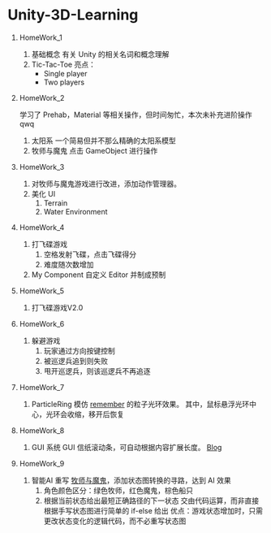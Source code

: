 # Unity-3D-Learning

1. HomeWork_1
    1. 基础概念
        有关 Unity 的相关名词和概念理解
    1. Tic-Tac-Toe
        亮点：
        + Single player
        + Two players
1. HomeWork_2

    学习了 Prehab，Material 等相关操作，但时间匆忙，本次未补充进阶操作qwq

    1. 太阳系
        一个简易但并不那么精确的太阳系模型
    1. 牧师与魔鬼
        点击 GameObject 进行操作
1. HomeWork_3

    1. 对牧师与魔鬼游戏进行改进，添加动作管理器。
    1. 美化 UI
        1. Terrain
        1. Water Environment

1. HomeWork_4

    1. 打飞碟游戏
        1. 空格发射飞碟，点击飞碟得分
        1. 难度随次数增加
    1. My Component
        自定义 Editor 并制成预制

1. HomeWork_5

    1. 打飞碟游戏V2.0

1. HomeWork_6

    1. 躲避游戏
        1. 玩家通过方向按键控制
        1. 被巡逻兵追到则失败
        1. 甩开巡逻兵，则该巡逻兵不再追逐

1. HomeWork_7

    1. ParticleRing
        模仿 [remember](http://i-remember.fr/en) 的粒子光环效果。 其中，鼠标悬浮光环中心，光环会收缩，移开后恢复

1. HomeWork_8

    1. GUI 系统
        GUI 信纸滚动条，可自动根据内容扩展长度。
        [Blog](https://xwy27.github.io/Unity-3d/UI-BulletinBoard/)

1. HomeWork_9

    1. 智能AI
        重写 [牧师与魔鬼](https://github.com/xwy27/Unity-3D-Learning/tree/master/HW2_%E7%89%A7%E5%B8%88%E4%B8%8E%E9%AD%94%E9%AC%BC)，添加状态图转换的寻路，达到 AI 效果
        1. 角色颜色区分：绿色牧师，红色魔鬼，棕色船只
        1. 根据当前状态给出最短正确路径的下一状态 交由代码运算，而非直接根据手写状态图进行简单的 if-else 给出
        优点：游戏状态增加时，只需更改状态变化的逻辑代码，而不必重写状态图
